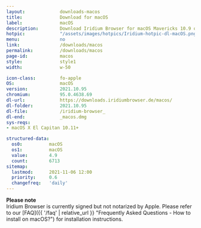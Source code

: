 ```yaml
---
layout:				downloads-macos
title:				Download for macOS
label:				macOS
description:		Download Iridium Browser for macOS Mavericks 10.9 or higher. Iridium Browser is currently not available for iOS or any other mobile OS.
hotpic:				"/assets/images/hotpics/Iridium-hotpic-dl-macOS.png"
menu:				no
link:				/downloads/macos
permalink:			/downloads/macos
page-id:			macos
style:				style1
width:				w-50

icon-class:			fo-apple
OS: 				macOS
version:			2021.10.95
chromium:			95.0.4638.69
dl-url:				https://downloads.iridiumbrowser.de/macos/
dl-folder:			2021.10.95
dl-file:			/iridium-browser_
dl-end:				_macos.dmg
sys-reqs:
- macOS X El Capitan 10.11+

structured-data:
  os0:			macOS
  os1:			macOS
  value:		4.9
  count:		6713
sitemap:
  lastmod:		2021-11-06 12:00
  priority:		0.6
  changefreq:	'daily'
---
```


__Please note__    
Iridium Browser is currently signed but not notarized by Apple. 
Please refer to our [FAQ]({{ '/faq' | relative_url }} "Frequently Asked Questions - How to install on macOS?") for installation instructions.